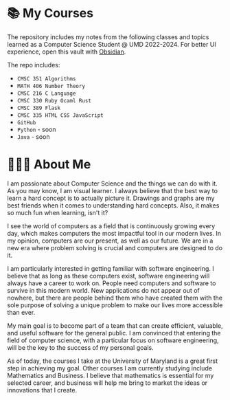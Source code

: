 
# 📚 My Courses
The repository includes my notes from the following classes and topics learned as a Computer Science Student @ UMD 2022-2024. For better UI experience, open this vault with <a href="https://obsidian.md/" target="_blank">Obsidian</a>. 

The repo includes:
- `CMSC 351 Algorithms`
- `MATH 406 Number Theory`
- `CMSC 216 C Language`
- `CMSC 330 Ruby Ocaml Rust`
- `CMSC 389 Flask`
- `CMSC 335 HTML CSS JavaScript`
- `GitHub`
- `Python` - soon
- `Java` - soon


# 🧑🏻‍💻 About Me

I am passionate about Computer Science and the things we can do with it. As you may know, I am visual learner. I always believe that the best way to learn a hard concept is to actually picture it. Drawings and graphs are my best friends when it comes to understanding hard concepts. Also, it makes so much fun when learning, isn't it?

I see the world of computers as a field that is continuously growing every day, which makes computers the most impactful tool in our modern lives. In my opinion, computers are our present, as well as our future. We are in a new era where problem solving is crucial and computers are designed to do it. 

I am particularly interested in getting familiar with software engineering. I believe that as long as these computers exist, software engineering will always have a career to work on. People need computers and software to survive in this modern world. New applications do not appear out of nowhere, but there are people behind them who have created them with the sole purpose of solving a unique problem to make our lives more accessible than ever.

My main goal is to become part of a team that can create efficient, valuable, and useful software for the general public. I am convinced that entering the field of computer science, with a particular focus on software engineering, will be the key to the success of my personal goals.

As of today, the courses I take at the University of Maryland is a great first step in achieving my goal. Other courses I am currently studying include Mathematics and Business. I believe that mathematics is essential for my selected career, and business will help me bring to market the ideas or innovations that I create.

